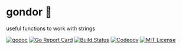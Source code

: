 # gondor :rocket: 

useful functions to work with strings 


[![godoc](https://godoc.org/github.com/selimslab/gondor?status.svg)](https://godoc.org/github.com/selimslab/gondor)
[![Go Report Card](https://goreportcard.com/badge/github.com/selimslab/gondor)](https://goreportcard.com/report/github.com/selimslab/gondor)
[![Build Status](https://github.com/selimslab/gondor/workflows/build/badge.svg?branch=master)](https://github.com/selimslab/gondor/actions)
[![Codecov](https://img.shields.io/codecov/c/github/selimslab/gondor)](https://codecov.io/gh/selimslab/gondor)
[![MIT License](https://img.shields.io/github/license/selimslab/gondor)](https://github.com/selimslab/gondor/blob/master/LICENSE)
